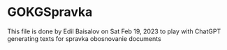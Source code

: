 # GOKGSpravka
This file is done by Edil Baisalov on Sat Feb 19, 2023 to play with ChatGPT generating texts for spravka obosnovanie documents
